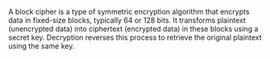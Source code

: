 A block cipher is a type of symmetric encryption algorithm that encrypts data in fixed-size blocks, typically 64 or 128 bits. It transforms plaintext (unencrypted data) into ciphertext (encrypted data) in these blocks using a secret key. Decryption reverses this process to retrieve the original plaintext using the same key.
